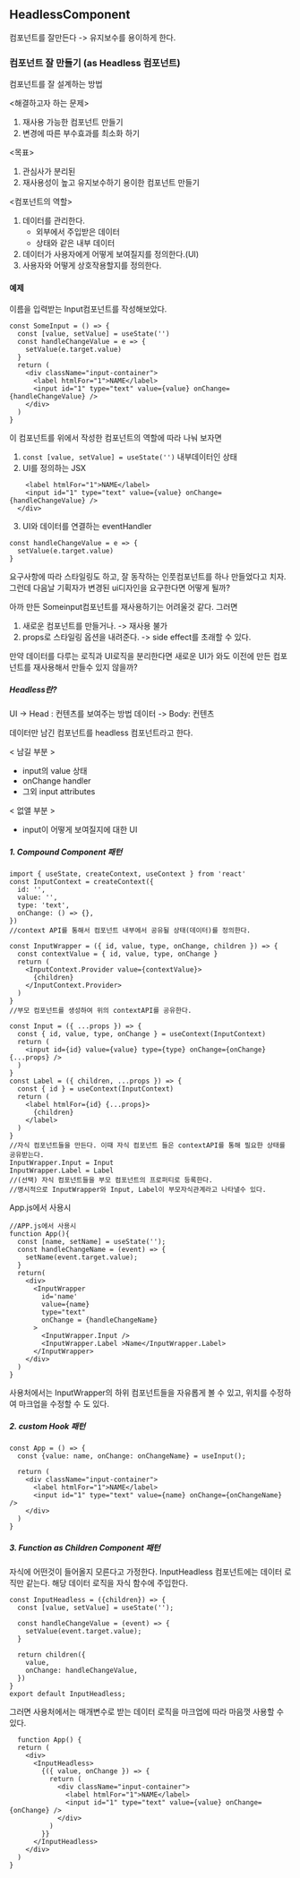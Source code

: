 ## HeadlessComponent

컴포넌트를 잘만든다 -> 유지보수를 용이하게 한다.

### 컴포넌트 잘 만들기 (as Headless 컴포넌트)

컴포넌트를 잘 설계하는 방법

<해결하고자 하는 문제>

1. 재사용 가능한 컴포넌트 만들기
2. 변경에 따른 부수효과를 최소화 하기

<목표>

1. 관심사가 분리된
2. 재사용성이 높고 유지보수하기 용이한 컴포넌트 만들기

<컴포넌트의 역할>

1. 데이터를 관리한다.
   - 외부에서 주입받은 데이터
   - 상태와 같은 내부 데이터
2. 데이터가 사용자에게 어떻게 보여질지를 정의한다.(UI)
3. 사용자와 어떻게 상호작용할지를 정의한다.

#### 예제

이름을 입력받는 Input컴포넌트를 작성해보았다.

```
const SomeInput = () => {
  const [value, setValue] = useState('')
  const handleChangeValue = e => {
    setValue(e.target.value)
  }
  return (
    <div className="input-container">
      <label htmlFor="1">NAME</label>
      <input id="1" type="text" value={value} onChange={handleChangeValue} />
    </div>
  )
}
```

이 컴포넌트를 위에서 작성한 컴포넌트의 역할에 따라 나눠 보자면

1. `const [value, setValue] = useState('')` 내부데이터인 상태
2. UI를 정의하는 JSX

```<div className="input-container">
    <label htmlFor="1">NAME</label>
    <input id="1" type="text" value={value} onChange={handleChangeValue} />
  </div>
```

3. UI와 데이터를 연결하는 eventHandler

```
const handleChangeValue = e => {
  setValue(e.target.value)
}
```

요구사항에 따라 스타일링도 하고, 잘 동작하는 인풋컴포넌트를 하나 만들었다고 치자.
그런데 다음날 기획자가 변경된 ui디자인을 요구한다면 어떻게 될까?

아까 만든 Someinput컴포넌트를 재사용하기는 어려울것 같다. 그러면

1. 새로운 컴포넌트를 만들거나. -> 재사용 불가
2. props로 스타일링 옵션을 내려준다. -> side effect를 초래할 수 있다.

만약 데이터를 다루는 로직과 UI로직을 분리한다면 새로운 UI가 와도 이전에 만든 컴포넌트를 재사용해서 만들수 있지 않을까?

##### Headless란?

UI -> Head : 컨텐츠를 보여주는 방법
데이터 -> Body: 컨텐츠

데이터만 남긴 컴포넌트를 headless 컴포넌트라고 한다.

< 남길 부분 >

- input의 value 상태
- onChange handler
- 그외 input attributes

< 없앨 부분 >

- input이 어떻게 보여질지에 대한 UI

##### 1. Compound Component 패턴

```
import { useState, createContext, useContext } from 'react'
const InputContext = createContext({
  id: '',
  value: '',
  type: 'text',
  onChange: () => {},
})
//context API를 통해서 컴포넌트 내부에서 공유될 상태(데이터)를 정의한다.

const InputWrapper = ({ id, value, type, onChange, children }) => {
  const contextValue = { id, value, type, onChange }
  return (
    <InputContext.Provider value={contextValue}>
      {children}
    </InputContext.Provider>
  )
}
//부모 컴포넌트를 생성하여 위의 contextAPI를 공유한다.

const Input = ({ ...props }) => {
  const { id, value, type, onChange } = useContext(InputContext)
  return (
    <input id={id} value={value} type={type} onChange={onChange} {...props} />
  )
}
const Label = ({ children, ...props }) => {
  const { id } = useContext(InputContext)
  return (
    <label htmlFor={id} {...props}>
      {children}
    </label>
  )
}
//자식 컴포넌트들을 만든다. 이때 자식 컴포넌트 들은 contextAPI를 통해 필요한 상태를 공유받는다.
InputWrapper.Input = Input
InputWrapper.Label = Label
//(선택) 자식 컴포넌트들을 부모 컴포넌트의 프로퍼티로 등록한다.
//명시적으로 InputWrapper와 Input, Label이 부모자식관계라고 나타낼수 있다.

```

App.js에서 사용시

```
//APP.js에서 사용시
function App(){
  const [name, setName] = useState('');
  const handleChangeName = (event) => {
    setName(event.target.value);
  }
  return(
    <div>
      <InputWrapper
        id='name'
        value={name}
        type="text"
        onChange = {handleChangeName}
      >
        <InputWrapper.Input />
        <InputWrapper.Label >Name</InputWrapper.Label>
      </InputWrapper>
    </div>
  )
}
```

사용처에서는 InputWrapper의 하위 컴포넌트들을 자유롭게 볼 수 있고, 위치를 수정하여 마크업을 수정할 수 도 있다.

##### 2. custom Hook 패턴

```
const App = () => {
  const {value: name, onChange: onChangeName} = useInput();

  return (
    <div className="input-container">
      <label htmlFor="1">NAME</label>
      <input id="1" type="text" value={name} onChange={onChangeName} />
    </div>
  )
}
```

##### 3. Function as Children Component 패턴

자식에 어떤것이 들어올지 모른다고 가정한다.
InputHeadless 컴포넌트에는 데이터 로직만 같는다. 해당 데이터 로직을 자식 함수에 주입한다.

```
const InputHeadless = ({children}) => {
  const [value, setValue] = useState('');

  const handleChangeValue = (event) => {
    setValue(event.target.value);
  }

  return children({
    value,
    onChange: handleChangeValue,
  })
}
export default InputHeadless;
```

그러면 사용처에서는 매개변수로 받는 데이터 로직을 마크업에 따라 마음껏 사용할 수 있다.

```
  function App() {
  return (
    <div>
      <InputHeadless>
        {({ value, onChange }) => {
          return (
            <div className="input-container">
              <label htmlFor="1">NAME</label>
              <input id="1" type="text" value={value} onChange={onChange} />
            </div>
          )
        }}
      </InputHeadless>
    </div>
  )
}
```
